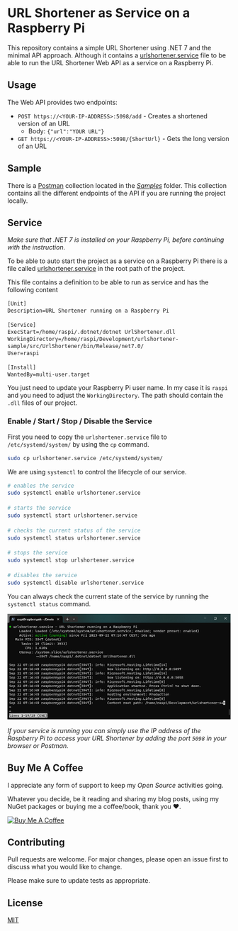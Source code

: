 # URL Shortener as Service on a Raspberry Pi

This repository contains a simple URL Shortener using .NET 7 and the minimal API approach. Although it contains a [urlshortener.service](urlshortener.service) file to be able to run the URL Shortener Web API as a service on a Raspberry Pi.


## Usage

The Web API provides two endpoints:

- `POST https://<YOUR-IP-ADDRESS>:5098/add` - Creates a shortened version of an URL
    - Body: `{"url":"YOUR URL"}`
- `GET https://<YOUR-IP-ADDRESS>:5098/{ShortUrl}` - Gets the long version of an URL

## Sample

There is a [Postman](https://www.postman.com/) collection located in the [*Samples*](./samples/) folder. This collection contains all the different endpoints of the API if you are running the project locally.

## Service

*Make sure that .NET 7 is installed on your Raspberry Pi, before continuing with the instruction.*

To be able to auto start the project as a service on a Raspberry Pi there is a file called [urlshortener.service](urlshortener.service) in the root path of the project.

This file contains a definition to be able to run as service and has the following content

```
[Unit]
Description=URL Shortener running on a Raspberry Pi

[Service]
ExecStart=/home/raspi/.dotnet/dotnet UrlShortener.dll
WorkingDirectory=/home/raspi/Development/urlshortener-sample/src/UrlShortener/bin/Release/net7.0/
User=raspi

[Install]
WantedBy=multi-user.target
```

You just need to update your Raspberry Pi user name. In my case it is `raspi` and you need to adjust the `WorkingDirectory`. The path should contain the `.dll` files of our project.

### Enable / Start / Stop / Disable the Service

First you need to copy the `urlshortener.service` file to `/etc/systemd/system/` by using the `cp` command.

```bash
sudo cp urlshortener.service /etc/systemd/system/
```

We are using `systemctl` to control the lifecycle of our service.

```bash
# enables the service
sudo systemctl enable urlshortener.service

# starts the service
sudo systemctl start urlshortener.service

# checks the current status of the service
sudo systemctl status urlshortener.service

# stops the service
sudo systemctl stop urlshortener.service

# disables the service
sudo systemctl disable urlshortener.service
```

You can always check the current state of the service by running the `systemctl status` command.

![](docs/raspi-service.png)

*If your service is running you can simply use the IP address of the Raspberry Pi to access your URL Shortener by adding the port `5098` in your browser or Postman.*


## Buy Me A Coffee

I appreciate any form of support to keep my _Open Source_ activities going.

Whatever you decide, be it reading and sharing my blog posts, using my NuGet packages or buying me a coffee/book, thank you ❤️.

<a href="https://www.buymeacoffee.com/tsjdevapps" target="_blank"><img src="https://cdn.buymeacoffee.com/buttons/default-yellow.png" alt="Buy Me A Coffee" height="41" width="174"></a>

## Contributing

Pull requests are welcome. For major changes, please open an issue first
to discuss what you would like to change.

Please make sure to update tests as appropriate.

## License

[MIT](https://choosealicense.com/licenses/mit/)